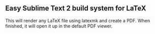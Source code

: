 ## Easy Sublime Text 2 build system for LaTeX

This will render any LaTeX file using latexmk and create a PDF. When finished, it will open it up in the default PDF viewer.